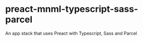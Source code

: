 # preact-mnml-typescript-sass-parcel
An app stack that uses Preact with Typescript, Sass and Parcel
